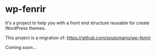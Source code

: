 # wp-fenrir
It's a project to help you with a front end structure reusable for create WordPress themes.


This project is a migration of: 
https://github.com/soutomario/wp-fenrir


Coming soon...
